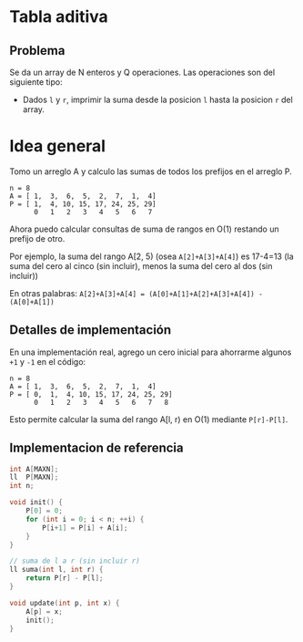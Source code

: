 # Tabla aditiva


## Problema

Se da un array de N enteros y Q operaciones. Las operaciones son del siguiente tipo:

- Dados `l` y `r`, imprimir la suma desde la posicion `l` hasta la posicion `r` del array.

# Idea general

Tomo un arreglo A y calculo las sumas de todos los prefijos en el arreglo P.

```
n = 8
A = [ 1,  3,  6,  5,  2,  7,  1,  4]
P = [ 1,  4, 10, 15, 17, 24, 25, 29]
      0   1   2   3   4   5   6   7
```

Ahora puedo calcular consultas de suma de rangos en O(1) restando un prefijo de otro.

Por ejemplo, la suma del rango A[2, 5) (osea `A[2]+A[3]+A[4]`) es 17-4=13 (la suma del cero al cinco (sin incluir), menos la suma del cero al dos (sin incluir))

En otras palabras: `A[2]+A[3]+A[4] = (A[0]+A[1]+A[2]+A[3]+A[4]) - (A[0]+A[1])`

## Detalles de implementación

En una implementación real, agrego un cero inicial para ahorrarme algunos `+1` y `-1` en el código:

```
n = 8
A = [ 1,  3,  6,  5,  2,  7,  1,  4]
P = [ 0,  1,  4, 10, 15, 17, 24, 25, 29]
      0   1   2   3   4   5   6   7   8
```

Esto permite calcular la suma del rango A[l, r) en O(1) mediante `P[r]-P[l]`.

## Implementacion de referencia

```c++
int A[MAXN];
ll  P[MAXN];
int n;

void init() {
	P[0] = 0;
	for (int i = 0; i < n; ++i) {
		P[i+1] = P[i] + A[i];
	}
}

// suma de l a r (sin incluir r)
ll suma(int l, int r) {
	return P[r] - P[l];
}

void update(int p, int x) {
	A[p] = x;
	init();
}
```
